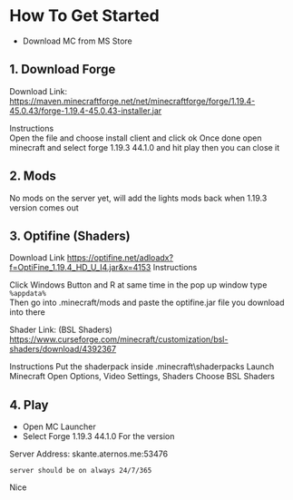 # How To Get Started

- Download MC from MS Store

## 1. Download Forge

Download Link: https://maven.minecraftforge.net/net/minecraftforge/forge/1.19.4-45.0.43/forge-1.19.4-45.0.43-installer.jar

Instructions  
Open the file and choose install client and click ok
Once done open minecraft and select forge 1.19.3 44.1.0 and hit play then you can close it

## 2. Mods

No mods on the server yet, will add the lights mods back when 1.19.3 version comes out

## 3. Optifine (Shaders)

Download Link
https://optifine.net/adloadx?f=OptiFine_1.19.4_HD_U_I4.jar&x=4153
Instructions

Click Windows Button and R at same time 
in the pop up window type  
```%appdata%```  
Then go into .minecraft/mods and paste the optifine.jar file you download into there

Shader Link:
(BSL Shaders) https://www.curseforge.com/minecraft/customization/bsl-shaders/download/4392367
  
Instructions
Put the shaderpack inside .minecraft\shaderpacks
Launch Minecraft
Open Options, Video Settings, Shaders
Choose BSL Shaders

## 4. Play
- Open MC Launcher
- Select Forge 1.19.3 44.1.0 For the version

Server Address: skante.aternos.me:53476  

```server should be on always 24/7/365```

Nice 

